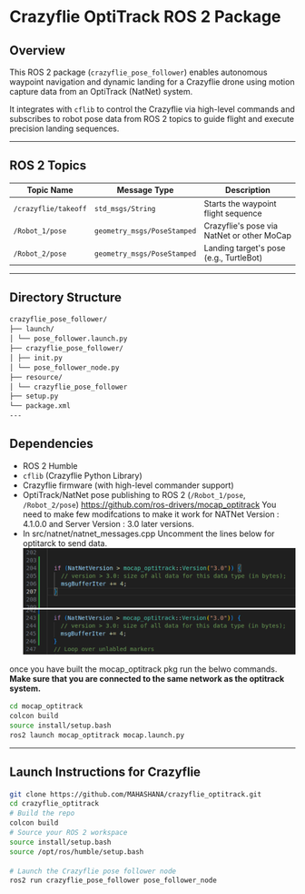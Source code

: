 # Crazyflie OptiTrack ROS 2 Package

## Overview

This ROS 2 package (`crazyflie_pose_follower`) enables autonomous waypoint navigation and dynamic landing for a Crazyflie drone using motion capture data from an OptiTrack (NatNet) system.

It integrates with `cflib` to control the Crazyflie via high-level commands and subscribes to robot pose data from ROS 2 topics to guide flight and execute precision landing sequences.

---

## ROS 2 Topics

| Topic Name          | Message Type         | Description                                  |
|---------------------|----------------------|----------------------------------------------|
| `/crazyflie/takeoff`| `std_msgs/String`     | Starts the waypoint flight sequence          |
| `/Robot_1/pose`     | `geometry_msgs/PoseStamped` | Crazyflie's pose via NatNet or other MoCap |
| `/Robot_2/pose`     | `geometry_msgs/PoseStamped` | Landing target's pose (e.g., TurtleBot)     |

---

## Directory Structure
```bash
crazyflie_pose_follower/
├── launch/
│ └── pose_follower.launch.py
├── crazyflie_pose_follower/
│ ├── init.py
│ └── pose_follower_node.py
├── resource/
│ └── crazyflie_pose_follower
├── setup.py
└── package.xml
---
```

## Dependencies

- ROS 2 Humble 
- `cflib` (Crazyflie Python Library)
- Crazyflie firmware (with high-level commander support)
- OptiTrack/NatNet pose publishing to ROS 2 (`/Robot_1/pose`, `/Robot_2/pose`) https://github.com/ros-drivers/mocap_optitrack
You need to make few modifcations to make it work for NATNet Version : 4.1.0.0
and Server Version : 3.0 later versions.
- In src/natnet/natnet_messages.cpp Uncomment the lines below for optitarck to send data.
![src-->natnet-->natnet_messages.cpp lines 204-206](assets/img1.png)
![src-->natnet-->natnet_messages.cpp lines 223-226](assets/img2.png)

once you have built the mocap_optitrack pkg run the belwo commands. **Make sure that you are connected to the same network as the optitrack system.**
```bash
cd mocap_optitrack
colcon build
source install/setup.bash
ros2 launch mocap_optitrack mocap.launch.py
```
---

## Launch Instructions for Crazyflie

```bash
git clone https://github.com/MAHASHANA/crazyflie_optitrack.git
cd crazyflie_optitrack
# Build the repo 
colcon build
# Source your ROS 2 workspace
source install/setup.bash
source /opt/ros/humble/setup.bash

# Launch the Crazyflie pose follower node
ros2 run crazyflie_pose_follower pose_follower_node 
